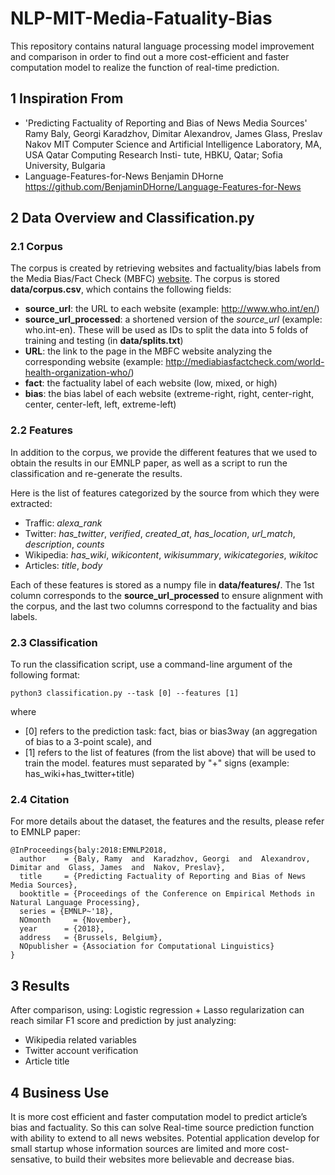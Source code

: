 # NLP-MIT-Media-Fatuality-Bias

This repository contains natural language processing model improvement and comparison in order to find out a more cost-efficient and faster computation model to realize the function of real-time prediction. 

## 1 Inspiration From
* 'Predicting Factuality of Reporting and Bias of News Media Sources'
Ramy Baly, Georgi Karadzhov, Dimitar Alexandrov, James Glass, Preslav Nakov MIT Computer Science and Artificial Intelligence Laboratory, MA, USA Qatar Computing Research Insti- tute, HBKU, Qatar; Sofia University, Bulgaria
* Language-Features-for-News
Benjamin DHorne
https://github.com/BenjaminDHorne/Language-Features-for-News

## 2 Data Overview and Classification.py

### 2.1 Corpus
The corpus is created by retrieving websites and factuality/bias labels from the Media Bias/Fact Check (MBFC) [website](http://mediabiasfactcheck.com/). The corpus is stored **data/corpus.csv**, which contains the following fields:
* **source_url**: the URL to each website (example: http://www.who.int/en/)
* **source_url_processed**: a shortened version of the *source_url* (example: who.int-en). These will be used as IDs to split the data into 5 folds of training and testing (in **data/splits.txt**) 
* **URL**: the link to the page in the MBFC website analyzing the corresponding website (example: http://mediabiasfactcheck.com/world-health-organization-who/)
* **fact**: the factuality label of each website (low, mixed, or high)
* **bias**: the bias label of each website (extreme-right, right, center-right, center, center-left, left, extreme-left)

### 2.2 Features
In addition to the corpus, we provide the different features that we used to obtain the results in our EMNLP paper, as well as a script to run the classification and re-generate the results.

Here is the list of features categorized by the source from which they were extracted:
* Traffic: *alexa_rank*
* Twitter: *has_twitter*, *verified*, *created_at*, *has_location*, *url_match*, *description*, *counts*
* Wikipedia: *has_wiki*, *wikicontent*, *wikisummary*, *wikicategories*, *wikitoc*
* Articles: *title*, *body*

Each of these features is stored as a numpy file in **data/features/**. The 1st column corresponds to the **source_url_processed** to ensure alignment with the corpus, and the last two columns correspond to the factuality and bias labels.

### 2.3 Classification
To run the classification script, use a command-line argument of the following format:

```
python3 classification.py --task [0] --features [1]
```
where
* [0] refers to the prediction task: fact, bias or bias3way (an aggregation of bias to a 3-point scale), and
* [1] refers to the list of features (from the list above) that will be used to train the model. features must separated by "+" signs (example: has_wiki+has_twitter+title)


### 2.4 Citation
For more details about the dataset, the features and the results, please refer to EMNLP paper:

```
@InProceedings{baly:2018:EMNLP2018,
  author    = {Baly, Ramy  and  Karadzhov, Georgi  and  Alexandrov, Dimitar and  Glass, James  and  Nakov, Preslav},
  title     = {Predicting Factuality of Reporting and Bias of News Media Sources},  
  booktitle = {Proceedings of the Conference on Empirical Methods in Natural Language Processing},
  series = {EMNLP~'18},
  NOmonth     = {November},
  year      = {2018},
  address   = {Brussels, Belgium},
  NOpublisher = {Association for Computational Linguistics}
}
```

## 3 Results
After comparison, using: Logistic regression + Lasso regularization can reach similar F1 score and prediction by just analyzing:
* Wikipedia related variables
* Twitter account verification
* Article title

## 4 Business Use
It is more cost efficient and faster computation model to predict article’s bias and factuality. 
So this can solve Real-time source prediction function with ability to extend to all news websites. 
Potential application develop for small startup whose information sources are limited and more cost-sensative, to build their websites more believable and decrease bias.


